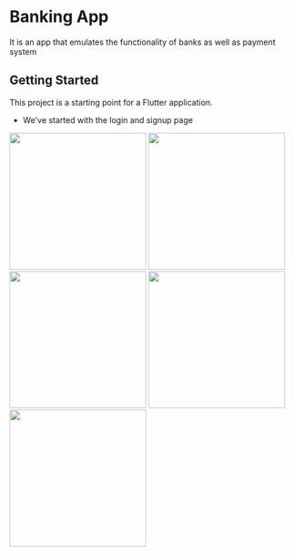 # Banking App
It is an app that emulates the functionality of banks as well as payment system

## Getting Started

This project is a starting point for a Flutter application.

- We've started with the login and signup page

<p float="left">
  <img src="https://github.com/Perception12/flutter_banking_ui/blob/main/assets/images/ss1.png" width="240">
  <img src="https://github.com/Perception12/flutter_banking_ui/blob/main/assets/images/ss2.png" width="240">
  <img src="https://github.com/Perception12/flutter_banking_ui/blob/main/assets/images/ss3.png" width="240">
  <img src="https://github.com/Perception12/flutter_banking_ui/blob/main/assets/images/ss4.png" width="240">
  <img src="https://github.com/Perception12/flutter_banking_ui/blob/main/assets/images/ss5.png" width="240">
</p>
